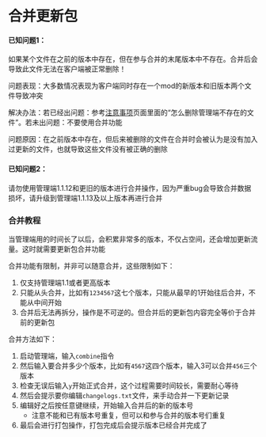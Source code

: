 # 合并更新包

#### 已知问题1：

如果某个文件在之前的版本中存在，但在参与合并的末尾版本中不存在。合并后会导致此文件无法在客户端被正常删除！

问题表现：大多数情况表现为客户端同时存在一个mod的新版本和旧版本两个文件导致冲突

解决办法：若已经出问题：参考[注意事项](/guide/caution)页面里面的“怎么删除管理端不存在的文件”。若未出问题：不要使用合并功能

问题原因：在之前版本中存在，但后来被删除的文件在合并时会被认为是没有加入过更新的文件，也就导致这些文件没有被正确的删除

#### 已知问题2：

请勿使用管理端1.1.12和更旧的版本进行合并操作，因为严重bug会导致合并数据损坏，请升级到管理端1.1.13及以上版本再进行合并

### 合并教程

当管理端用的时间长了以后，会积累非常多的版本，不仅占空间，还会增加更新流量。这时就需要更新包合并功能

合并功能有限制，并非可以随意合并，这些限制如下：

1. 仅支持管理端1.1或者更高版本
2. 只能从头合并，比如有`1234567`这七个版本，只能从最早的1开始往后合并，不能从中间开始
3. 合并后无法再拆分，操作是不可逆的。但合并后的更新包内容完全等价于合并前的更新包

合并方法如下：

1. 启动管理端，输入`combine`指令
2. 然后输入要合并多少个版本，比如有`4567`这四个版本，输入3可以合并`456`三个版本
3. 检查无误后输入`y`开始正式合并，这个过程需要时间较长，需要耐心等待
4. 然后会提示要你编辑`changelogs.txt`文件，来手动合并一下更新记录
5. 编辑好之后按任意键继续，开始输入合并后的新的版本号
   + 注意不能和已有版本号重复，但可以和参与合并的版本号们重复
6. 最后会进行打包操作，打包完成后会提示版本已经合并完成了
